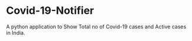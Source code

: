 # Covid-19-Notifier
A python application to Show Total no of Covid-19 cases and Active cases in India.
